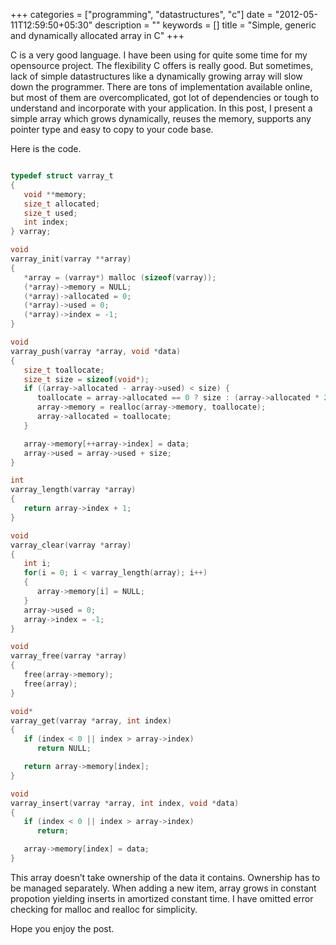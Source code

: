 +++
categories = ["programming", "datastructures", "c"]
date = "2012-05-11T12:59:50+05:30"
description = ""
keywords = []
title = "Simple, generic and dynamically allocated array in C"
+++

C is a very good language. I have been using for quite some time for my opensource project. The flexibility C offers is really good. But sometimes, lack of simple datastructures like a dynamically growing array will slow down the programmer. There are tons of implementation available online, but most of them are overcomplicated, got lot of dependencies or tough to understand and incorporate with your application. In this post, I present a simple array which grows dynamically, reuses the memory, supports any pointer type and easy to copy to your code base.

Here is the code.

```c

typedef struct varray_t
{
   void **memory;
   size_t allocated;
   size_t used;
   int index;
} varray;

void
varray_init(varray **array)
{
   *array = (varray*) malloc (sizeof(varray));
   (*array)->memory = NULL;
   (*array)->allocated = 0;
   (*array)->used = 0;
   (*array)->index = -1;
}

void
varray_push(varray *array, void *data)
{
   size_t toallocate;
   size_t size = sizeof(void*);
   if ((array->allocated - array->used) < size) {
      toallocate = array->allocated == 0 ? size : (array->allocated * 2);
      array->memory = realloc(array->memory, toallocate);
      array->allocated = toallocate;
   }

   array->memory[++array->index] = data;
   array->used = array->used + size;
}

int
varray_length(varray *array)
{
   return array->index + 1;
}

void
varray_clear(varray *array)
{
   int i;
   for(i = 0; i < varray_length(array); i++)
   {
      array->memory[i] = NULL;
   }
   array->used = 0;
   array->index = -1;
}

void
varray_free(varray *array)
{
   free(array->memory);
   free(array);
}

void*
varray_get(varray *array, int index)
{
   if (index < 0 || index > array->index)
      return NULL;

   return array->memory[index];
}

void
varray_insert(varray *array, int index, void *data)
{
   if (index < 0 || index > array->index)
      return;

   array->memory[index] = data;
}
```

This array doesn’t take ownership of the data it contains. Ownership has to be managed separately. When adding a new item, array grows in constant propotion yielding inserts in amortized constant time. I have omitted error checking for malloc and realloc for simplicity.

Hope you enjoy the post.
